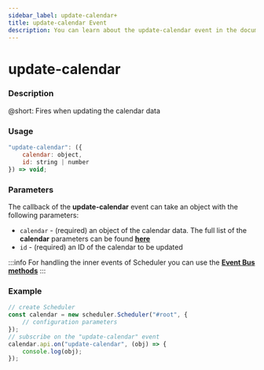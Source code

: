 ```yaml
---
sidebar_label: update-calendar+
title: update-calendar Event
description: You can learn about the update-calendar event in the documentation of the DHTMLX JavaScript Scheduler library. Browse developer guides and API reference, try out code examples and live demos, and download a free 30-day evaluation version of DHTMLX Scheduler.
---
```


# update-calendar

### Description

@short: Fires when updating the calendar data

### Usage

~~~jsx {}
"update-calendar": ({
	calendar: object,
	id: string | number
}) => void;
~~~

### Parameters

The callback of the **update-calendar** event can take an object with the following parameters:

- `calendar` - (required) an object of the calendar data. The full list of the **calendar** parameters can be found [**here**](api/config/js_scheduler_calendars_config.md)
- `id` - (required) an ID of the calendar to be updated

:::info
For handling the inner events of Scheduler you can use the [**Event Bus methods**](api/overview/eventbus_overview.md)
:::

### Example

~~~jsx {6-8}
// create Scheduler
const calendar = new scheduler.Scheduler("#root", {
	// configuration parameters
});
// subscribe on the "update-calendar" event
calendar.api.on("update-calendar", (obj) => {
	console.log(obj);
});
~~~
